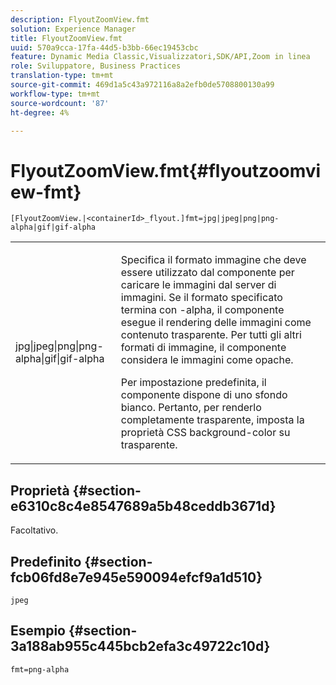 ```yaml
---
description: FlyoutZoomView.fmt
solution: Experience Manager
title: FlyoutZoomView.fmt
uuid: 570a9cca-17fa-44d5-b3bb-66ec19453cbc
feature: Dynamic Media Classic,Visualizzatori,SDK/API,Zoom in linea
role: Sviluppatore, Business Practices
translation-type: tm+mt
source-git-commit: 469d1a5c43a972116a8a2efb0de5708800130a99
workflow-type: tm+mt
source-wordcount: '87'
ht-degree: 4%

---
```



# FlyoutZoomView.fmt{#flyoutzoomview-fmt}

`[FlyoutZoomView.|<containerId>_flyout.]fmt=jpg|jpeg|png|png-alpha|gif|gif-alpha`

<table id="table_12B0B59D83BC40FCB957F41B331A1EF9"> 
 <tbody> 
  <tr> 
   <td colname="col1"> <p><span class="codeph"> jpg|jpeg|png|png-alpha|gif|gif-alpha</span> </p> </td> 
   <td colname="col2"> <p> Specifica il formato immagine che deve essere utilizzato dal componente per caricare le immagini dal server di immagini. Se il formato specificato termina con <span class="codeph"> -alpha</span>, il componente esegue il rendering delle immagini come contenuto trasparente. Per tutti gli altri formati di immagine, il componente considera le immagini come opache. </p> <p>Per impostazione predefinita, il componente dispone di uno sfondo bianco. Pertanto, per renderlo completamente trasparente, imposta la proprietà CSS <span class="codeph"> background-color</span> su <span class="codeph"> trasparente</span>. </p> </td> 
  </tr> 
 </tbody> 
</table>

## Proprietà {#section-e6310c8c4e8547689a5b48ceddb3671d}

Facoltativo.

## Predefinito {#section-fcb06fd8e7e945e590094efcf9a1d510}

`jpeg`

## Esempio {#section-3a188ab955c445bcb2efa3c49722c10d}

`fmt=png-alpha`
